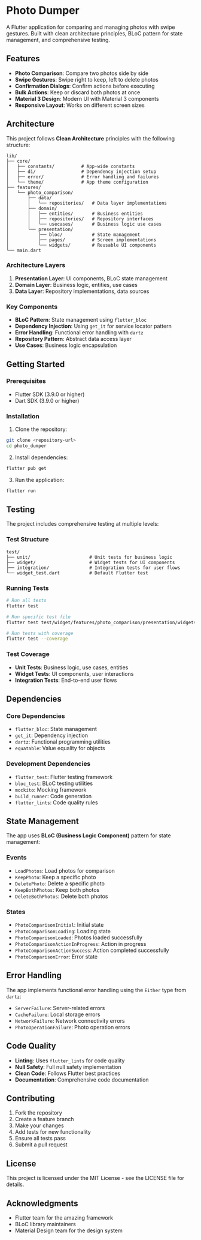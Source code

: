 # Photo Dumper

A Flutter application for comparing and managing photos with swipe gestures. Built with clean architecture principles, BLoC pattern for state management, and comprehensive testing.

## Features

- **Photo Comparison**: Compare two photos side by side
- **Swipe Gestures**: Swipe right to keep, left to delete photos
- **Confirmation Dialogs**: Confirm actions before executing
- **Bulk Actions**: Keep or discard both photos at once
- **Material 3 Design**: Modern UI with Material 3 components
- **Responsive Layout**: Works on different screen sizes

## Architecture

This project follows **Clean Architecture** principles with the following structure:

```
lib/
├── core/
│   ├── constants/          # App-wide constants
│   ├── di/                 # Dependency injection setup
│   ├── error/              # Error handling and failures
│   └── theme/              # App theme configuration
├── features/
│   └── photo_comparison/
│       ├── data/
│       │   └── repositories/   # Data layer implementations
│       ├── domain/
│       │   ├── entities/       # Business entities
│       │   ├── repositories/   # Repository interfaces
│       │   └── usecases/       # Business logic use cases
│       └── presentation/
│           ├── bloc/           # State management
│           ├── pages/          # Screen implementations
│           └── widgets/        # Reusable UI components
└── main.dart
```

### Architecture Layers

1. **Presentation Layer**: UI components, BLoC state management
2. **Domain Layer**: Business logic, entities, use cases
3. **Data Layer**: Repository implementations, data sources

### Key Components

- **BLoC Pattern**: State management using `flutter_bloc`
- **Dependency Injection**: Using `get_it` for service locator pattern
- **Error Handling**: Functional error handling with `dartz`
- **Repository Pattern**: Abstract data access layer
- **Use Cases**: Business logic encapsulation

## Getting Started

### Prerequisites

- Flutter SDK (3.9.0 or higher)
- Dart SDK (3.9.0 or higher)

### Installation

1. Clone the repository:
```bash
git clone <repository-url>
cd photo_dumper
```

2. Install dependencies:
```bash
flutter pub get
```

3. Run the application:
```bash
flutter run
```

## Testing

The project includes comprehensive testing at multiple levels:

### Test Structure

```
test/
├── unit/                      # Unit tests for business logic
├── widget/                    # Widget tests for UI components
├── integration/               # Integration tests for user flows
└── widget_test.dart           # Default Flutter test
```

### Running Tests

```bash
# Run all tests
flutter test

# Run specific test file
flutter test test/widget/features/photo_comparison/presentation/widgets/action_buttons_test.dart

# Run tests with coverage
flutter test --coverage
```

### Test Coverage

- **Unit Tests**: Business logic, use cases, entities
- **Widget Tests**: UI components, user interactions
- **Integration Tests**: End-to-end user flows

## Dependencies

### Core Dependencies

- `flutter_bloc`: State management
- `get_it`: Dependency injection
- `dartz`: Functional programming utilities
- `equatable`: Value equality for objects

### Development Dependencies

- `flutter_test`: Flutter testing framework
- `bloc_test`: BLoC testing utilities
- `mockito`: Mocking framework
- `build_runner`: Code generation
- `flutter_lints`: Code quality rules

## State Management

The app uses **BLoC (Business Logic Component)** pattern for state management:

### Events
- `LoadPhotos`: Load photos for comparison
- `KeepPhoto`: Keep a specific photo
- `DeletePhoto`: Delete a specific photo
- `KeepBothPhotos`: Keep both photos
- `DeleteBothPhotos`: Delete both photos

### States
- `PhotoComparisonInitial`: Initial state
- `PhotoComparisonLoading`: Loading state
- `PhotoComparisonLoaded`: Photos loaded successfully
- `PhotoComparisonActionInProgress`: Action in progress
- `PhotoComparisonActionSuccess`: Action completed successfully
- `PhotoComparisonError`: Error state

## Error Handling

The app implements functional error handling using the `Either` type from `dartz`:

- `ServerFailure`: Server-related errors
- `CacheFailure`: Local storage errors
- `NetworkFailure`: Network connectivity errors
- `PhotoOperationFailure`: Photo operation errors

## Code Quality

- **Linting**: Uses `flutter_lints` for code quality
- **Null Safety**: Full null safety implementation
- **Clean Code**: Follows Flutter best practices
- **Documentation**: Comprehensive code documentation

## Contributing

1. Fork the repository
2. Create a feature branch
3. Make your changes
4. Add tests for new functionality
5. Ensure all tests pass
6. Submit a pull request

## License

This project is licensed under the MIT License - see the LICENSE file for details.

## Acknowledgments

- Flutter team for the amazing framework
- BLoC library maintainers
- Material Design team for the design system
